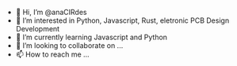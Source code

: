 - 👋 Hi, I’m @anaCIRdes
- 👀 I’m interested in Python, Javascript, Rust, eletronic PCB Design Development
- 🌱 I’m currently learning Javascript and Python
- 💞️ I’m looking to collaborate on ...
- 📫 How to reach me ...

<!---
anaCIRdes/anaCIRdes is a ✨ special ✨ repository because its `README.md` (this file) appears on your GitHub profile.
You can click the Preview link to take a look at your changes.
--->
